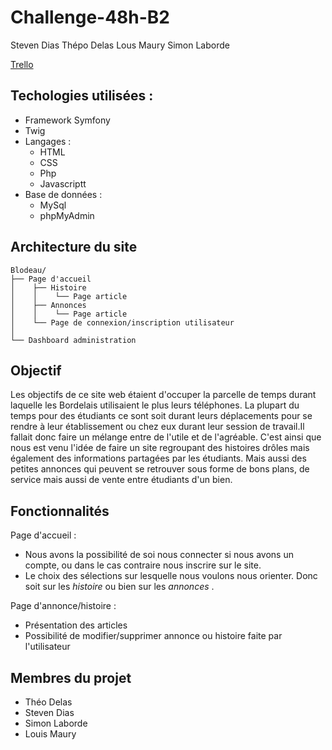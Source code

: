 # Challenge-48h-B2

Steven Dias
Thépo Delas
Lous Maury
Simon Laborde

[Trello](https://trello.com/b/zPx8i97A/challenge-48h)

## Techologies utilisées :
- Framework Symfony
- Twig
- Langages :
    - HTML
    - CSS
    - Php
    - Javascriptt
- Base de données :
    - MySql
    - phpMyAdmin

## Architecture du site

```
Blodeau/
├── Page d'accueil 
│    ├── Histoire
│    │    └── Page article  
│    ├── Annonces
│    │    └── Page article
│    └── Page de connexion/inscription utilisateur
│
└── Dashboard administration
```

## Objectif

Les objectifs de ce site web étaient d'occuper la parcelle de temps durant laquelle les Bordelais utilisaient le plus leurs téléphones. La plupart du temps pour des étudiants ce sont soit durant leurs déplacements pour se rendre à leur établissement ou chez eux durant leur session de travail.Il fallait donc faire un mélange entre de l'utile et de l'agréable. C'est ainsi que nous est venu l'idée de faire un site regroupant des histoires drôles mais également des informations partagées par les étudiants. Mais aussi des petites annonces qui peuvent se retrouver sous forme de bons plans, de service mais aussi de vente entre étudiants d'un bien. 

## Fonctionnalités

Page d'accueil :
 * Nous avons la possibilité de soi nous connecter si nous avons un compte, ou dans le cas contraire nous inscrire sur le site. 
 * Le choix des sélections sur lesquelle nous voulons nous orienter. Donc soit sur les _histoire_  ou bien sur les _annonces_ . 
 
Page d'annonce/histoire : 
 * Présentation des articles 
 * Possibilité de modifier/supprimer annonce ou histoire faite par l'utilisateur
 
 
 ## Membres du projet 
 
 - Théo Delas
 - Steven Dias
 - Simon Laborde
 - Louis Maury

